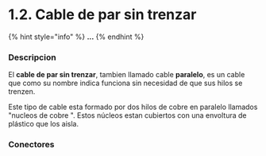 # 1.2. Cable de par sin trenzar

{% hint style="info" %}
**...**
{% endhint %}

### Descripcion

El **cable de par sin trenzar**, tambien llamado cable **paralelo**, es un cable que como su nombre indica funciona sin necesidad de que sus hilos se trenzen.

Este tipo de cable esta formado por dos hilos de cobre en paralelo llamados "nucleos de cobre ". Estos núcleos estan cubiertos con una envoltura de plástico que los aisla.

### Conectores
